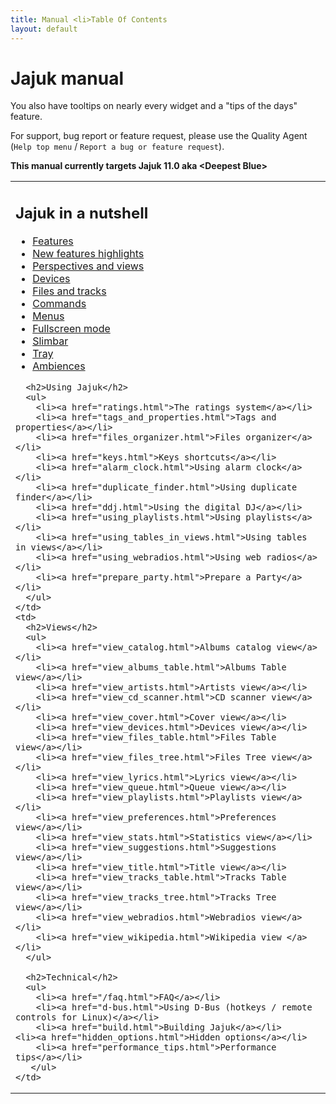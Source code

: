 ```yaml
---
title: Manual <li>Table Of Contents
layout: default
---
```


# Jajuk manual
<div class='info'>
You also have tooltips on nearly every widget and a "tips of the days" feature.
</div>

For support, bug report or feature request, please use the Quality Agent (``Help top menu`` / ``Report a bug or feature request``). 

**This manual currently targets Jajuk 11.0 aka \<Deepest Blue\>**

<table>
  <tr>
    <td>
      <h2>Jajuk in a nutshell</h2>
      <ul>
        <li><a href="/features.html">Features</a></li>
        <li><a href="/new_features.html">New features highlights</a></li>
        <li><a href="perspectives.html">Perspectives and views</a></li>
        <li><a href="devices.html">Devices</a></li>
        <li><a href="files_and_tracks.html">Files and tracks</a></li>
        <li><a href="commands.html">Commands</a></li>
        <li><a href="menus.html">Menus</a></li>
        <li><a href="fullscreen.html">Fullscreen mode</a></li>
        <li><a href="slimbar.html">Slimbar</a></li>
        <li><a href="tray.html">Tray</a></li>
        <li><a href="ambiences.html">Ambiences</a></li>
      </ul> 
      
      <h2>Using Jajuk</h2>
      <ul>
        <li><a href="ratings.html">The ratings system</a></li>
        <li><a href="tags_and_properties.html">Tags and properties</a></li>
        <li><a href="files_organizer.html">Files organizer</a></li>
        <li><a href="keys.html">Keys shortcuts</a></li>
        <li><a href="alarm_clock.html">Using alarm clock</a></li>
        <li><a href="duplicate_finder.html">Using duplicate finder</a></li>
        <li><a href="ddj.html">Using the digital DJ</a></li>
        <li><a href="using_playlists.html">Using playlists</a></li>
        <li><a href="using_tables_in_views.html">Using tables in views</a></li>
        <li><a href="using_webradios.html">Using web radios</a></li>
        <li><a href="prepare_party.html">Prepare a Party</a></li>
      </ul>
    </td>
    <td>
      <h2>Views</h2>
      <ul>
        <li><a href="view_catalog.html">Albums catalog view</a></li>
        <li><a href="view_albums_table.html">Albums Table view</a></li>
        <li><a href="view_artists.html">Artists view</a></li>
        <li><a href="view_cd_scanner.html">CD scanner view</a></li>
        <li><a href="view_cover.html">Cover view</a></li>
        <li><a href="view_devices.html">Devices view</a></li>
        <li><a href="view_files_table.html">Files Table view</a></li>
        <li><a href="view_files_tree.html">Files Tree view</a></li>
        <li><a href="view_lyrics.html">Lyrics view</a></li>
        <li><a href="view_queue.html">Queue view</a></li>
        <li><a href="view_playlists.html">Playlists view</a></li>
        <li><a href="view_preferences.html">Preferences view</a></li>
        <li><a href="view_stats.html">Statistics view</a></li>
        <li><a href="view_suggestions.html">Suggestions view</a></li>
        <li><a href="view_title.html">Title view</a></li>
        <li><a href="view_tracks_table.html">Tracks Table view</a></li>
        <li><a href="view_tracks_tree.html">Tracks Tree view</a></li>
        <li><a href="view_webradios.html">Webradios view</a></li>
        <li><a href="view_wikipedia.html">Wikipedia view </a></li>
      </ul>
      
      <h2>Technical</h2>
      <ul>
        <li><a href="/faq.html">FAQ</a></li>
        <li><a href="d-bus.html">Using D-Bus (hotkeys / remote controls for Linux)</a></li>
        <li><a href="build.html">Building Jajuk</a></li>
	<li><a href="hidden_options.html">Hidden options</a></li>
        <li><a href="performance_tips.html">Performance tips</a></li>
       </ul>
    </td>
  </tr>  
</table>
